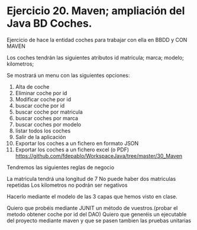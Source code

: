 # Ejercicio 20. Maven; ampliación del Java BD Coches.

Ejercicio de hace la entidad coches para trabajar con ella en BBDD y CON MAVEN

Los coches tendrán las siguientes atributos
id
matricula;
marca;
modelo;
kilometros;

Se mostrará un menu con las siguientes opciones:

1. Alta de coche
2. Eliminar coche por id
3. Modificar coche por id
4. buscar coche por id
5. buscar coche por matricula
6. buscar coches por marca
7. buscar coches por modelo
8. listar todos los coches
9. Salir de la aplicación
10. Exportar los coches a un fichero en formato JSON
11. Exportar los coches a un fichero excel (o PDF)
	https://github.com/fdepablo/WorkspaceJava/tree/master/30_Maven

Tendremos las siguientes reglas de negocio

La matricula tendrá una longitud de 7
No puede haber dos matriculas repetidas
Los kilometros no podrán ser negativos

Hacerlo mediante el modelo de las 3 capas que hemos visto en clase.

Quiero que probéis mediante JUNIT un método de vuestros.(probar el metodo obtener coche por id del DAO)
Quiero que generéis un ejecutable del proyecto mediante maven y que se pasen tambien las pruebas 
unitarias


